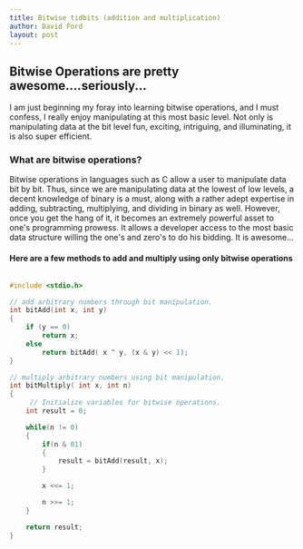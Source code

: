 ```yaml
---
title: Bitwise tidbits (addition and multiplication)
author: David Ford
layout: post
---
```


## Bitwise Operations are pretty awesome....seriously...

I am just beginning my foray into learning bitwise operations, and I must confess, I really enjoy manipulating at this most basic level. Not only is manipulating data at the bit level fun, exciting, intriguing, and illuminating, it is also super efficient.

### What are bitwise operations?

Bitwise operations in languages such as C allow a user to manipulate data bit by bit.  Thus, since we are manipulating data at the lowest of low levels, a decent knowledge of binary is a must, along with a rather adept expertise in adding, subtracting, multiplying, and dividing in binary as well.  However, once you get the hang of it, it becomes an extremely powerful asset to one's programming prowess.  It allows a developer access to the most basic data structure willing the one's and zero's to do his bidding.  It is awesome...

#### Here are a few methods to add and multiply using only bitwise operations

``` C

#include <stdio.h>

// add arbitrary numbers through bit manipulation.
int bitAdd(int x, int y)
{
    if (y == 0)
        return x;
    else
        return bitAdd( x ^ y, (x & y) << 1);
}

// multiply arbitrary numbers using bit manipulation.
int bitMultiply( int x, int n)
{
     // Initialize variables for bitwise operations.
    int result = 0;

    while(n != 0)
    {
        if(n & 01)
        {
            result = bitAdd(result, x);
        }

        x <<= 1;

        n >>= 1;
    }

    return result;
}

```
